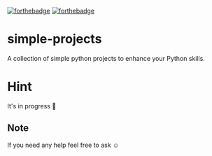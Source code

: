 [![forthebadge](https://forthebadge.com/images/badges/built-with-love.svg)](https://forthebadge.com)
[![forthebadge](https://forthebadge.com/images/badges/made-with-python.svg)](https://forthebadge.com)
# simple-projects
A collection of simple python projects to enhance your Python skills.


# Hint
It's in progress :memo:

## Note
If you need any help feel free to ask :relaxed:	
